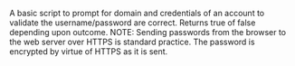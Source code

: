 A basic script to prompt for domain and credentials of an account to validate the username/password are correct. 
Returns true of false depending upon outcome.
NOTE: Sending passwords from the browser to the web server over HTTPS is standard practice. 
The password is encrypted by virtue of HTTPS as it is sent.

